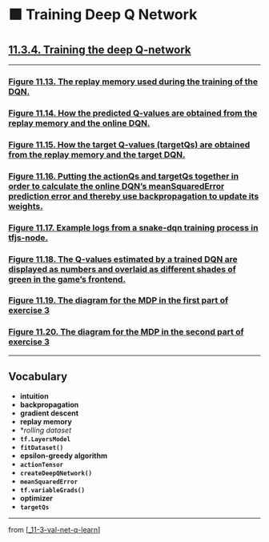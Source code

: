 # 🟧 Training Deep Q Network

## [**11.3.4.** Training the deep Q-network](https://livebook.manning.com/book/deep-learning-with-javascript/chapter-11/146)

---

### [**Figure 11.13.** The replay memory used during the training of the DQN.](https://livebook.manning.com/book/deep-learning-with-javascript/chapter-11/ch11fig13)

### [**Figure 11.14.** How the predicted Q-values are obtained from the replay memory and the online DQN.](https://livebook.manning.com/book/deep-learning-with-javascript/chapter-11/ch11fig14)

### [**Figure 11.15.** How the target Q-values (targetQs) are obtained from the replay memory and the target DQN.](https://livebook.manning.com/book/deep-learning-with-javascript/chapter-11/ch11fig15)

### [**Figure 11.16.** Putting the actionQs and targetQs together in order to calculate the online DQN’s meanSquaredError prediction error and thereby use backpropagation to update its weights.](https://livebook.manning.com/book/deep-learning-with-javascript/chapter-11/ch11fig16)

### [**Figure 11.17.** Example logs from a snake-dqn training process in tfjs-node.](https://livebook.manning.com/book/deep-learning-with-javascript/chapter-11/ch11fig17)

### [**Figure 11.18.** The Q-values estimated by a trained DQN are displayed as numbers and overlaid as different shades of green in the game’s frontend.](https://livebook.manning.com/book/deep-learning-with-javascript/chapter-11/ch11fig18)

### [**Figure 11.19.** The diagram for the MDP in the first part of exercise 3](https://livebook.manning.com/book/deep-learning-with-javascript/chapter-11/ch11fig19)

### [**Figure 11.20.** The diagram for the MDP in the second part of exercise 3](https://livebook.manning.com/book/deep-learning-with-javascript/chapter-11/ch11fig20)

---

## **Vocabulary**

- **intuition**
- **backpropagation**
- **gradient descent**
- **replay memory**
- \*_rolling dataset_
- **`tf.LayersModel`**
- **`fitDataset()`**
- **epsilon-greedy algorithm**
- **`actionTensor`**
- **`createDeepQNetwork()`**
- **`meanSquaredError`**
- **`tf.variableGrads()`**
- **optimizer**
- **`targetQs`**

---

from [[_11-3-val-net-q-learn]]

[//begin]: # "Autogenerated link references for markdown compatibility"
[_11-3-val-net-q-learn]: _11-3-val-net-q-learn.md "🟧 Val Net Q Learn"
[//end]: # "Autogenerated link references"

